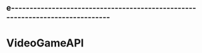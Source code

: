 e------------------------------------------------------------------------------
----------------------------------------------------------------------------------------------------
# VideoGameAPI
